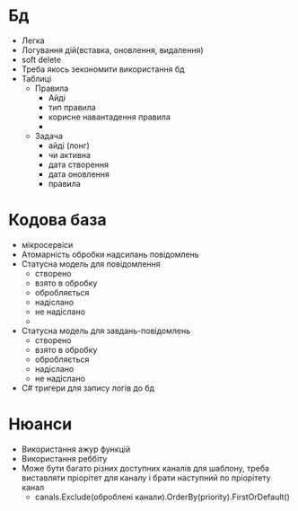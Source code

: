 # Бд
- Легка
- Логування дій(вставка, оновлення, видалення)
- soft delete
- Треба якось зекономити використання бд
- Таблиці
	- Правила
		- Айді
		- тип правила
		- корисне навантадення правила
		- 
	- Задача
		- айді (лонг)
		- чи активна
		- дата створення
		- дата оновлення
		- правила
#  Кодова база
- мікросервіси
- Атомарність обробки надсилань повідомлень
- Статусна модель для повідомлення
	- створено
	- взято в обробку
	- обробляється
	- надіслано
	- не надіслано
	- 
- Статусна модель для завдань-повідомлень
	- створено
	- взято в обробку
	- обробляється
	- надіслано
	- не надіслано
- C# тригери для запису логів до бд
# Нюанси
- Використання ажур функцій
- Використання реббіту
- Може бути багато різних доступних каналів для шаблону, треба виставляти пріорітет для каналу і брати наступний по пріорітету канал
	- canals.Exclude(оброблені канали).OrderBy(priority).FirstOrDefault()

